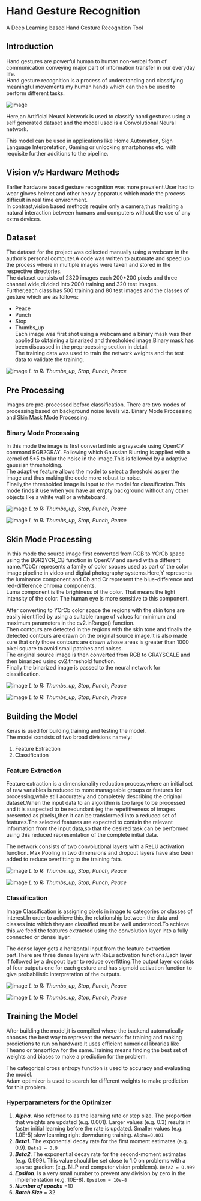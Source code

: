 # Hand Gesture Recognition
A Deep Learning based Hand Gesture Recognition Tool

## Introduction
Hand gestures are powerful human to human non-verbal form of communication conveying major part of information transfer in our everyday life.  
Hand gesture recognition is a process of understanding and classifying meaningful movements my human hands which can then be used to perform different tasks.  

![image](https://github.com/chitransh1998/Gesture-Recognition/blob/main/Hand_gestures_into.jpg?raw=true)

Here,an Artificial Neural Network is used to classify hand gestures using a self generated dataset and the model used is a Convolutional Neural network.

This model can be used in applications like Home Automation, Sign Language Interpretation, Gaming or unlocking smartphones etc. with requisite further additions to the pipeline.

## Vision v/s Hardware Methods

Earlier hardware based gesture recognition was more prevalent.User had to wear gloves helmet and other heavy apparatus which made the process difficult in real time environment.  
In contrast,vision based methods require only a camera,thus realizing a natural interaction between humans and computers without the use of any extra devices.  

## Dataset

The dataset for the project was collected manually using a webcam in the author’s personal computer.A code was written
to automate and speed up the process where in multiple images were taken and stored in the respective directories.  
The dataset consists of 2320 images each 200*200 pixels and three channel wide,divided into 2000 training and 320 test
images.  
Further,each class has 500 training and 80 test images and the classes of gesture which are as follows:
* Peace
* Punch
* Stop
* Thumbs_up    
Each image was first shot using a webcam and a binary mask was then applied to obtaining a binarized and thresholded
image.Binary mask has been discussed in the preprocessing section in detail.  
The training data was used to train the network weights and the test data to validate the training.  


![image](https://github.com/chitransh1998/Gesture-Recognition/blob/main/Dataset.png?raw=true)
*L to R: Thumbs_up, Stop, Punch, Peace*

## Pre Processing
Images are pre-processed before classification. There are two modes of processing based on background noise levels viz. Binary Mode Processing and Skin Mask Mode Processing.

### Binary Mode Processing
In this mode the image is first converted into a grayscale using OpenCV command RGB2GRAY. Following which Gaussian Blurring is applied with a kernel of 5*5 to blur the noise in the image.This is followed by a adaptive gaussian thresholding.  
The adaptive feature allows the model to select a threshold as per the image and thus making the code more robust to noise.   
Finally,the thresholded image is input to the model for classification.This mode finds it use when you have an empty background without any other objects like a white wall or a whiteboard.

![image](https://github.com/chitransh1998/Gesture-Recognition/blob/main/Dataset.png?raw=true)
*L to R: Thumbs_up, Stop, Punch, Peace*

![image](https://github.com/chitransh1998/Gesture-Recognition/blob/main/Dataset.png?raw=true)
*L to R: Thumbs_up, Stop, Punch, Peace*

## Skin Mode Processing
In this mode the source image first converted from RGB to YCrCb space using the BGR2YCR_CB function in OpenCV and saved with a different name.YCbCr represents a family of color spaces used as part of the color image pipeline in video and digital photography systems.Here,Y represents the luminance component and Cb and Cr represent the blue-difference and red-difference chroma components.  
Luma component is the brightness of the color. That means the light intensity of the color. The human eye is more sensitive to this component.

After converting to YCrCb color space the regions with the skin tone are easily identified by using a suitable range of values for minimum and maximum parameters in the cv2.inRange() function.  
Then contours are detected in the regions with the skin tone and finally the detected contours are drawn on the original source image.It is also made sure that only those contours are drawn whose areas is greater than 1000 pixel square to avoid small patches and noises.  
The original source image is then converted from RGB to GRAYSCALE and then binarized using cv2.threshold function.  
Finally the binarized image is passed to the neural network for classification.  

![image](https://github.com/chitransh1998/Gesture-Recognition/blob/main/Dataset.png?raw=true)
*L to R: Thumbs_up, Stop, Punch, Peace*

![image](https://github.com/chitransh1998/Gesture-Recognition/blob/main/Dataset.png?raw=true)
*L to R: Thumbs_up, Stop, Punch, Peace*

## Building the Model

Keras is used for building,training and testing the model.   
The model consists of two broad divisions namely:
1. Feature Extraction
2. Classification

### Feature Extraction
Feature extraction is a dimensionality reduction process,where an initial set of raw variables is reduced to more manageable
groups or features for processing,while still accurately and completely describing the original dataset.When the input data
to an algorithm is too large to be processed and it is suspected to be redundant (eg the repetitiveness of images presented as pixels),then it can be transformed into a reduced set of features.The selected features are expected to contain the
relevant information from the input data,so that the desired task can be performed using this reduced representation of the complete initial data.

The network consists of two convolutional layers with a ReLU activation function..Max Pooling in two dimensions and dropout layers have also been added to reduce overfitting to the training fata.

![image](https://github.com/chitransh1998/Gesture-Recognition/blob/main/Dataset.png?raw=true)
*L to R: Thumbs_up, Stop, Punch, Peace*

![image](https://github.com/chitransh1998/Gesture-Recognition/blob/main/Dataset.png?raw=true)
*L to R: Thumbs_up, Stop, Punch, Peace*

### Classification
Image Classification is assigning pixels in image to categories or classes of interest.In order to achieve this,the relationship between the data and classes into which they are classified must be well understood.To achieve this,we feed the features extracted using the convolution layer into a fully connected or dense layer.

The dense layer gets a horizontal input from the feature extraction part.There are three dense layers with ReLu activation functions.Each layer if followed by a dropout layer to reduce overfitting.The output layer consists of four outputs one for each gesture and has sigmoid activation function to give probabilistic interpretation of the outputs.

![image](https://github.com/chitransh1998/Gesture-Recognition/blob/main/Dataset.png?raw=true)
*L to R: Thumbs_up, Stop, Punch, Peace*

![image](https://github.com/chitransh1998/Gesture-Recognition/blob/main/Dataset.png?raw=true)
*L to R: Thumbs_up, Stop, Punch, Peace*

## Training the Model
After building the model,it is compiled where the backend automatically chooses the best way to represent the network for
training and making predictions to run on hardware.It uses efficient numerical libraries like Theano or tensorflow for the
same.Training means finding the best set of weights and biases to make a prediction for the problem.  

The categorical cross entropy function is used to accuracy and evaluating the model.  
Adam optimizer is used to search for different weights to make prediction for this problem.  

### Hyperparameters for the Optimizer
1. ***Alpha***. Also referred to as the learning rate or step size. The proportion that weights are updated (e.g. 0.001). Larger values (e.g. 0.3) results in faster initial learning before the rate is updated. Smaller values (e.g. 1.0E-5) slow learning right downduring training. `Alpha=0.001`    
2. ***Beta1***. The exponential decay rate for the first moment estimates (e.g. 0.9). `Beta1 = 0.9`  
3. ***Beta2***. The exponential decay rate for the second-moment estimates (e.g. 0.999). This value should be set close to 1.0 on problems with a sparse gradient (e.g. NLP and computer vision problems). `Beta2 = 0.999`  
4. ***Epsilon***. Is a very small number to prevent any division by zero in the implementation (e.g. 10E-8). `Epsilon = 10e-8`  
5. ***Number of epochs*** =10
6. ***Batch Size*** = 32
